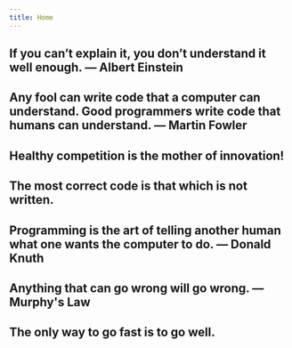 ```yaml
---
title: Home
---
```


## If you can’t explain it, you don’t understand it well enough. ― Albert Einstein

## Any fool can write code that a computer can understand. Good programmers write code that humans can understand. ― Martin Fowler

## Healthy competition is the mother of innovation!

## The most correct code is that which is not written.

## Programming is the art of telling another human what one wants the computer to do. ― Donald Knuth

## Anything that can go wrong will go wrong. ― Murphy's Law

## The only way to go fast is to go well.
